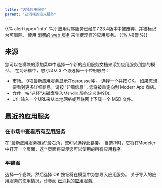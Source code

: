 ```yaml
---
title: "选择应用服务"
parent: "已消耗的应用服务"
---
```


{{% alert type="info" %}}
应用程序服务已经在7.23.4版本中被废弃，并被标记为可删除。 使用 [消费的 web 服务](consumed-web-services) 来消费现有的应用服务。
{{% /报警 %}}

## 来源

您可以在模块的添加菜单中选择一个新的应用服务文档来添加应用服务到您的模型。 在对话框中，您可以从 3 个源选择一个应用服务：

*   市场。 9项最新应用服务显示在caroussel中。 选择一个并按 OK。 如果您想要看到更多详细信息，请按 '详细信息'；您将被重定向到 Moderr App 商店。
*   文件：按“选择”从磁盘导入Mendix 服务定义(MSD)。
*   Url: 输入一个URL来从本地网络或互联网上下载一个 MSD 文件。

## 最近的应用服务

### 在市场中查看所有应用服务

在“最新应用服务概览”最右角，您可以选择此链接。 当选择时，它将在Modeler中打开一个页面，这个页面将显示您可以使用的所有应用程序。

### 平铺图

选择一个瓷块，然后选择 OK 按钮将在模型中为您导入应用服务。 关于导入的应用服务的使用情况，请参阅 [已消耗的应用服务](consumed-app-services)。
